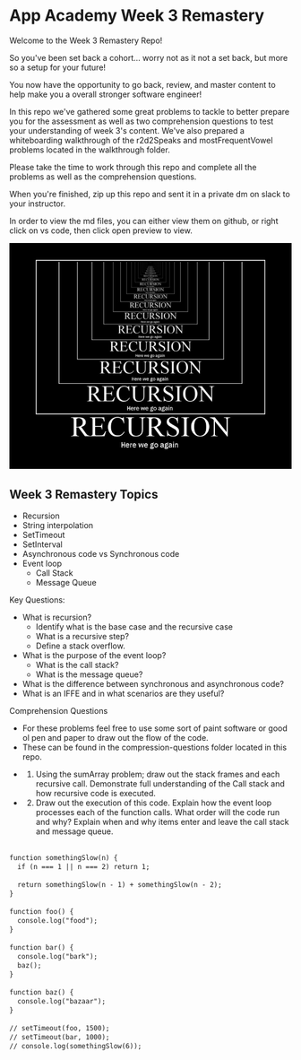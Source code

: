 # App Academy Week 3 Remastery

Welcome to the Week 3 Remastery Repo!

So you've been set back a cohort... worry not as it not a set back, but more so a setup for your future!

You now have the opportunity to go back, review, and master content to help make you a overall stronger software engineer!

In this repo we've gathered some great problems to tackle to better prepare you for the assessment as well as two comprehension questions to test your understanding of week 3's content. We've also prepared a whiteboarding walkthrough of the r2d2Speaks and mostFrequentVowel problems located in the walkthrough folder.

Please take the time to work through this repo and complete all the problems as well as the comprehension questions.

When you're finished, zip up this repo and sent it in a private dm on slack to your instructor.

In order to view the md files, you can either view them on github, or right click on vs code, then click open preview to view.

![Recursion!](/images/recursion.jpeg)

## Week 3 Remastery Topics

- Recursion
- String interpolation
- SetTimeout
- SetInterval
- Asynchronous code vs Synchronous code
- Event loop
  - Call Stack
  - Message Queue

Key Questions:

- What is recursion?
  - Identify what is the base case and the recursive case
  - What is a recursive step?
  - Define a stack overflow.
- What is the purpose of the event loop?
  - What is the call stack?
  - What is the message queue?
- What is the difference between synchronous and asynchronous code?
- What is an IFFE and in what scenarios are they useful?

Comprehension Questions
* For these problems feel free to use some sort of paint software or good ol pen and paper to draw out the flow of the code.
* These can be found in the compression-questions folder located in this repo.

- 1. Using the sumArray problem; draw out the stack frames and each recursive call. Demonstrate full understanding of the Call stack and how recursive code is executed.


- 2. Draw out the execution of this code. Explain how the event loop processes each of the function calls. What order will the code run and why? Explain when and why items enter and leave the call stack and message queue.

```

function somethingSlow(n) {
  if (n === 1 || n === 2) return 1;

  return somethingSlow(n - 1) + somethingSlow(n - 2);
}

function foo() {
  console.log("food");
}

function bar() {
  console.log("bark");
  baz();
}

function baz() {
  console.log("bazaar");
}

// setTimeout(foo, 1500);
// setTimeout(bar, 1000);
// console.log(somethingSlow(6));

```
